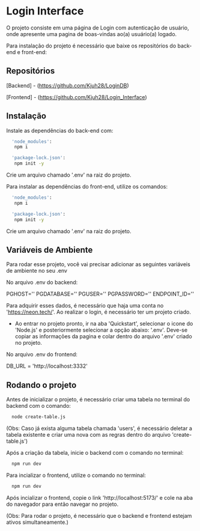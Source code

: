 
# Login Interface

O projeto consiste em uma página de Login com autenticação de usuário, onde apresente uma pagina de boas-vindas ao(a) usuário(a) logado.

Para instalação do projeto é necessário que baixe os repositórios do back-end e front-end:

## Repositórios

[Backend] - (https://github.com/Kjuh28/LoginDB)

[Frontend] - (https://github.com/Kjuh28/Login_Interface)


## Instalação

Instale as dependências do back-end com:

```bash
  'node_modules':
   npm i
```
```bash
  'package-lock.json':
   npm init -y
```
Crie um arquivo chamado '.env' na raiz do projeto.

Para instalar as dependências do front-end, utilize os comandos:
```bash
  'node_modules':
   npm i
```
```bash
  'package-lock.json':
   npm init -y
```
Crie um arquivo chamado '.env' na raiz do projeto.
## Variáveis de Ambiente

Para rodar esse projeto, você vai precisar adicionar as seguintes variáveis de ambiente no seu .env

No arquivo .env do backend:

PGHOST=''
PGDATABASE=''
PGUSER=''
PGPASSWORD=''
ENDPOINT_ID=''

Para adquirir esses dados, é necessário que haja uma conta no 'https://neon.tech/'. Ao realizar o login, é necessário ter um projeto criado.
- Ao entrar no projeto pronto, ir na aba 'Quickstart', selecionar o icone do 'Node.js' e posteriormente selecionar a opção abaixo: '.env'. Deve-se copiar as informações da pagina e colar dentro do arquivo '.env' criado no projeto.


No arquivo .env do frontend:

DB_URL = 'http://localhost:3332'





## Rodando o projeto

Antes de inicializar o projeto, é necessário criar uma tabela no terminal do backend com o comando:

```bash
  node create-table.js
```
(Obs: Caso já exista alguma tabela chamada 'users', é necessário deletar a tabela existente e criar uma nova com as regras dentro do arquivo 'create-table.js')

Após a criação da tabela, inicie o backend com o comando no terminal:

```bash
  npm run dev
```

Para incializar o frontend, utilize o comando no terminal:

```bash
  npm run dev
```
Após incializar o frontend, copie o link 'http://localhost:5173/' e cole na aba do navegador para então navegar no projeto. 

(Obs: Para rodar o projeto, é necessário que o backend e frontend estejam ativos simultaneamente.)
